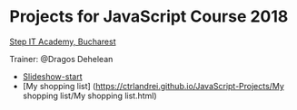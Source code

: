 # Projects for JavaScript Course 2018
[Step IT Academy, Bucharest](https://itstep.ro/)

Trainer: @Dragos Dehelean

* [Slideshow-start](https://ctrlandrei.github.io/JavaScript-Projects/slideshow_start/)
* [My shopping list]
(https://ctrlandrei.github.io/JavaScript-Projects/My shopping list/My shopping list.html)